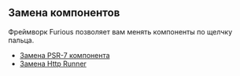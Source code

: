 ## Замена компонентов

Фреймворк Furious позволяет вам менять компоненты по щелчку пальца.

* [Замена PSR-7 компонента](psr7.md)
* [Замена Http Runner](runner.md)